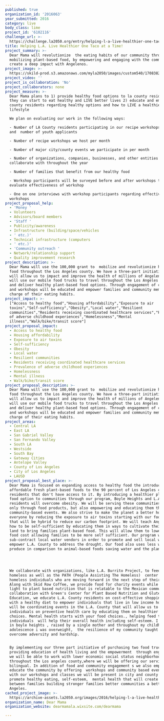 ```yaml
---
published: true
organization_id: '2016063'
year_submitted: 2016
category: live
body_class: lime
project_id: '6102116'
challenge_url: >-
  https://challenge.la2050.org/entry/helping-l-a-live-healthier-one-taco-at-a-time!
title: Helping L.A. Live Healthier One Taco at a Time!
project_summary: >-
  Dear Mama will revolutionize  the eating habits of our community through
  mobilizing plant-based food, by empowering and engaging with the community to
  create a deep impact with Angelenos.
project_image: >-
  https://skild-prod.s3.amazonaws.com/myla2050/images/custom540/1708382065741-team91.jpg
project_video: ''
project_is_collaboration: 'No'
project_collaborators: none
project_measure: >-
  Dear Mama plans to 1) provide healthy food options to la county residents so
  they can start to eat healthy and LIVE better lives 2) educate and empower la
  county residents regarding healthy options and how to LIVE a healthier
  lifestyle

  We plan on evaluating our work in the following ways:

  - Number of LA County residents participating in our recipe workshops program
  and  number of youth applicants 

  - Number of recipe workshops we host per month 

  - Number of major city/county events we participate in per month 

  - Number of organizations, companies, businesses, and other entities we
  collaborate with throughout the year

  - Number of families that benefit from our healthy food 

  - Workshop participants will be surveyed before and after workshops to
  evaluate effectiveness of workshop

  - One on one interviews with workshop participants regarding effectiveness of
  workshops
project_proposal_help:
  - 'Money '
  - Volunteers
  - Advisors/board members
  - 'Staff '
  - Publicity/awareness
  - Infrastructure (building/space/vehicles
  - ' etc.)'
  - Technical infrastructure (computers
  - ' etc.)'
  - 'Community outreach '
  - Network/relationship support
  - Quality improvement research
project_description: >-
  Dear Mama will use the 100,000 grant to  mobilize and revolutionize healthy
  food throughout the Los Angeles county. We have a three-part initiative that
  will allow us to impact and improve the health of millions of Angelenos. We
  will use our mobile food trucks to travel throughout the Los Angeles county
  and deliver healthy plant-based food options. Through engagement of classes
  and workshops will be educated and empower families and community members  to
  charge of their eating habits.
project_impact: >-
  ["Access to healthy food","Housing affordability","Exposure to air
  toxins","Self-sufficiency","Obesity","Local water","Resilient
  communities","Residents receiving coordinated healthcare services","Prevalence
  of adverse childhood experiences","Homelessness","Mental
  illness","Walk/bike/transit score"]
project_proposal_impact:
  - Access to healthy food
  - Housing affordability
  - Exposure to air toxins
  - Self-sufficiency
  - Obesity
  - Local water
  - Resilient communities
  - Residents receiving coordinated healthcare services
  - Prevalence of adverse childhood experiences
  - Homelessness
  - Mental illness
  - Walk/bike/transit score
project_proposal_description: >-
  Dear Mama will use the 100,000 grant to  mobilize and revolutionize healthy
  food throughout the Los Angeles county. We have a three-part initiative that
  will allow us to impact and improve the health of millions of Angelenos. We
  will use our mobile food trucks to travel throughout the Los Angeles county
  and deliver healthy plant-based food options. Through engagement of classes
  and workshops will be educated and empower families and community members  to
  charge of their eating habits.
project_areas:
  - Central LA
  - East LA
  - San Gabriel Valley
  - San Fernando Valley
  - South LA
  - Westside
  - South Bay
  - Gateway Cities
  - Antelope Valley
  - County of Los Angeles
  - City of Los Angeles
  - LAUSD
project_proposal_best_place: >-
  Dear Mama is focused on expanding access to healthy food the introducing
  affordable fresh plant-based foods to the 90 percent of Los Angeles county
  residents that don't have access to it. By introducing a healthier plant-based
  food option to communities through our program, Boyle Heights and L.A. County
  residents will overcome obesity. We will be serving these communities, not
  only through food products, but also empowering and educating them through
  community-based events. We also strive to make the planet a better home for
  everyone by reducing the exposure to air toxins starting with our food trucks
  that will be hybrid to reduce our carbon footprint. We will teach Angelenos
  how to be self-sufficient by educating them in ways to cultivate their own
  land to bring families plant-based food. This will allow them to lower their
  food cost allowing families to be more self sufficient. Our program will
  sub-contract local water vendors in order to promote and sell local water and
  empower L.A. County to address the drought. Our food also uses less water to
  produce in comparison to animal-based foods saving water and the planet. 




  We collaborate with organizations, like L.A. Burrito Project, to feed the
  homeless as well as the PATH (People Assisting The Homeless)  center to help
  homeless individuals who are moving forward in the next step of their lives.
  Along with Skid Row Coffee, we provide food for charity events while bringing
  light to plant based nutrition that is relatable to the Mexican community. In
  collaboration with Green's Center for Plant Based Nutrition and Gluten Free
  Education, we educate L.A. County residents on cost-effective shopping along
  with a healthy diet to empower individuals that live in low income housing. We
  will be coordinating events in the L.A. County that will allow us to educate
  individuals on preventive health care by educating them on healthier food
  choices. Mental health starts with your food choices., helping feed these
  individuals  will help their overall health including self-esteem. I  grew up
  in boyle heights , raised by a single mother and throughout my childhood and
  adolescence i was overweight,  the resilience of my community taught me how to
  overcome adversity and hardship. 


  By implementing our three part initiative of purchasing two food trucks,
  providing education of health living and the empowerment  through engagement
  we will be able to work with lower economic social status neighborhoods
  throughout the Los angeles county,where we will be offering our services
  bilingual. In addition of food and community engagement s we also empower and
  educate the community by offering  workshops and community based events. Along
  with our workshops and classes we will be present in city and county events to
  promote healthy eating, self-esteem,  mental health that will create bonding
  between families building stronger families better communities a better Los
  Angeles.
cached_project_image: >-
  https://archive-assets.la2050.org/images/2016/helping-l-a-live-healthier-one-taco-at-a-time/skild-prod.s3.amazonaws.com/myla2050/images/custom540/1708382065741-team91.jpg
organization_name: Dear Mama
organization_website: dearmamala.wixsite.com/dearmama

---
```

